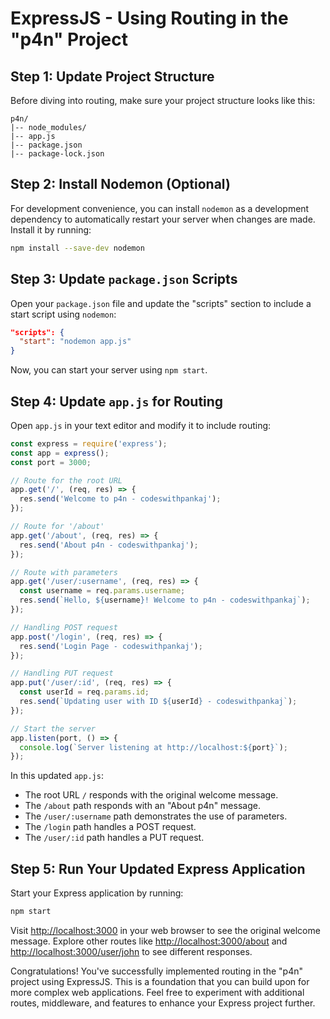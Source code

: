 # ExpressJS - Using Routing in the "p4n" Project

## Step 1: Update Project Structure

Before diving into routing, make sure your project structure looks like this:

```
p4n/
|-- node_modules/
|-- app.js
|-- package.json
|-- package-lock.json
```

## Step 2: Install Nodemon (Optional)

For development convenience, you can install `nodemon` as a development dependency to automatically restart your server when changes are made. Install it by running:

```bash
npm install --save-dev nodemon
```

## Step 3: Update `package.json` Scripts

Open your `package.json` file and update the "scripts" section to include a start script using `nodemon`:

```json
"scripts": {
  "start": "nodemon app.js"
}
```

Now, you can start your server using `npm start`.

## Step 4: Update `app.js` for Routing

Open `app.js` in your text editor and modify it to include routing:

```javascript
const express = require('express');
const app = express();
const port = 3000;

// Route for the root URL
app.get('/', (req, res) => {
  res.send('Welcome to p4n - codeswithpankaj');
});

// Route for '/about'
app.get('/about', (req, res) => {
  res.send('About p4n - codeswithpankaj');
});

// Route with parameters
app.get('/user/:username', (req, res) => {
  const username = req.params.username;
  res.send(`Hello, ${username}! Welcome to p4n - codeswithpankaj`);
});

// Handling POST request
app.post('/login', (req, res) => {
  res.send('Login Page - codeswithpankaj');
});

// Handling PUT request
app.put('/user/:id', (req, res) => {
  const userId = req.params.id;
  res.send(`Updating user with ID ${userId} - codeswithpankaj`);
});

// Start the server
app.listen(port, () => {
  console.log(`Server listening at http://localhost:${port}`);
});
```

In this updated `app.js`:

- The root URL `/` responds with the original welcome message.
- The `/about` path responds with an "About p4n" message.
- The `/user/:username` path demonstrates the use of parameters.
- The `/login` path handles a POST request.
- The `/user/:id` path handles a PUT request.

## Step 5: Run Your Updated Express Application

Start your Express application by running:

```bash
npm start
```

Visit [http://localhost:3000](http://localhost:3000) in your web browser to see the original welcome message. Explore other routes like [http://localhost:3000/about](http://localhost:3000/about) and [http://localhost:3000/user/john](http://localhost:3000/user/john) to see different responses.

Congratulations! You've successfully implemented routing in the "p4n" project using ExpressJS. This is a foundation that you can build upon for more complex web applications. Feel free to experiment with additional routes, middleware, and features to enhance your Express project further.
